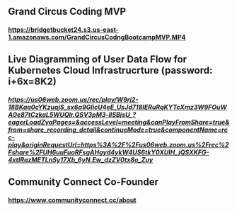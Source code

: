 ## Grand Circus Coding MVP
#### https://bridgetbucket24.s3.us-east-1.amazonaws.com/GrandCircusCodngBootcampMVP.MP4

## Live Diagramming of User Data Flow for Kubernetes Cloud Infrastrucrture (password: i+6x=8K2)
##### https://us06web.zoom.us/rec/play/W9rj2-18BKaa0cYKzuqjS_sx6a9GIicU4eE_UsJd718IERuRqKYTcXmz3W9FOuWA0e87tCzkaL5WUQlr.QSV3pM3-llSBjsU_?eagerLoadZvaPages=&accessLevel=meeting&canPlayFromShare=true&from=share_recording_detail&continueMode=true&componentName=rec-play&originRequestUrl=https%3A%2F%2Fus06web.zoom.us%2Frec%2Fshare%2FUH6uuFuoRFsgAHgyd4ykW4US6tkY0XUIH_jQSXKFG-4xtIRazMETLnSy17Xb_6yN.Ew_dzZV0tx8o_Zuy

## Community Connect Co-Founder
#### https://www.communityconnect.cc/about

